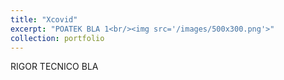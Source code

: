 ```yaml
---
title: "Xcovid"
excerpt: "POATEK BLA 1<br/><img src='/images/500x300.png'>"
collection: portfolio
---
```

 RIGOR TECNICO BLA
